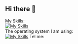 ## Hi there 👋

My Skills:\
[![My Skills](https://skillicons.dev/icons?i=html,css,js,ts,wasm,react,c,cpp,docker,figma)](https://skillicons.dev)\
The operating system I am using:\
[![My Skills](https://skillicons.dev/icons?i=windows,arch,apple)](https://skillicons.dev)
Tel me:\
[](https://t.me/axiaobo)
<!--
**Axiaobo7788/Axiaobo7788** is a ✨ _special_ ✨ repository because its `README.md` (this file) appears on your GitHub profile.

Here are some ideas to get you started:

- 🔭 I’m currently working on ...
- 🌱 I’m currently learning ...
- 👯 I’m looking to collaborate on ...
- 🤔 I’m looking for help with ...
- 💬 Ask me about ...
- 📫 How to reach me: ...
- 😄 Pronouns: ...
- ⚡ Fun fact: ...
-->
